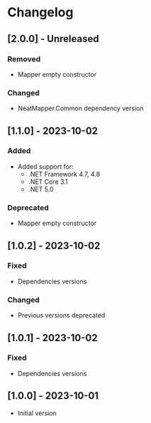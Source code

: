# Changelog

## [2.0.0] - Unreleased

### Removed

- Mapper empty constructor

### Changed

- NeatMapper.Common dependency version

## [1.1.0] - 2023-10-02

### Added

- Added support for:
  - .NET Framework 4.7, 4.8
  - .NET Core 3.1
  - .NET 5.0

### Deprecated

- Mapper empty constructor

## [1.0.2] - 2023-10-02

### Fixed

- Dependencies versions

### Changed

- Previous versions deprecated

## [1.0.1] - 2023-10-02

### Fixed

- Dependencies versions

## [1.0.0] - 2023-10-01

- Initial version